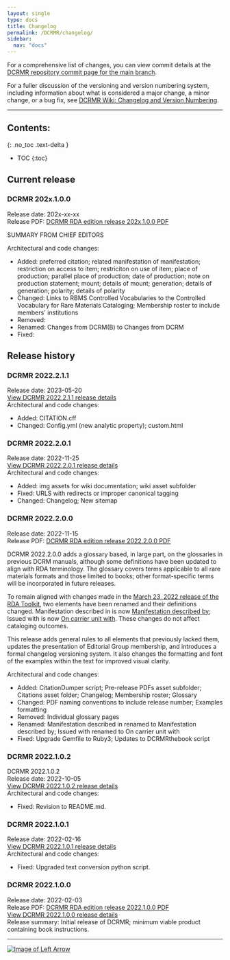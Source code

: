 ```yaml
---
layout: single
type: docs
title: Changelog
permalink: /DCRMR/changelog/
sidebar:
  nav: "docs"
---
```


For a comprehensive list of changes, you can view commit details at the [DCRMR repository commit page for the main branch](https://github.com/rbms-bsc/DCRMR/commits/main).  

For a fuller discussion of the versioning and version numbering system, including information about what is considered a major change, a minor change, or a bug fix, see [DCRMR Wiki: Changelog and Version Numbering](https://github.com/rbms-bsc/DCRMR/wiki/Changelog-versioning-system).

---

## Contents:
{: .no_toc .text-delta }

- TOC
{:toc}

## Current release

### DCRMR 202x.1.0.0
Release date: 202x-xx-xx  
Release PDF: [DCRMR RDA edition release 202x.1.0.0 PDF](https://rbms-bsc.github.io/DCRMR/assets/pdfs/DCRM%20RDA%20edition%20release%20202x_1_0_0.pdf) 

SUMMARY FROM CHIEF EDITORS

Architectural and code changes:  
* Added: preferred citation; related manifestation of manifestation; restriction on access to item; restriciton on use of item; place of production; parallel place of production; date of production; note on production statement; mount; details of mount; generation; details of generation; polarity; details of polarity  
* Changed: Links to RBMS Controlled Vocabularies to the Controlled Vocabulary for Rare Materials Cataloging; Membership roster to include members' institutions 
* Removed: 
* Renamed: Changes from DCRM(B) to Changes from DCRM
* Fixed: 

## Release history

### DCRMR 2022.2.1.1
Release date: 2023-05-20  
[View DCRMR 2022.2.1.1 release details](https://github.com/rbms-bsc/DCRMR/commit/3396df5603778ec96986b5fa5dd2b71d294b7e14)  
Architectural and code changes:  
* Added: CITATION.cff  
* Changed: Config.yml (new analytic property); custom.html

### DCRMR 2022.2.0.1
Release date: 2022-11-25  
[View DCRMR 2022.2.0.1 release details](https://github.com/rbms-bsc/DCRMR/commit/8ad625ea1a9a7c188afb31b1b8f59a3266b95baa)  
Architectural and code changes:  
* Added: img assets for wiki documentation; wiki asset subfolder  
* Fixed: URLS with redirects or improper canonical tagging  
* Changed: Changelog; New sitemap  

### DCRMR 2022.2.0.0   
Release date: 2022-11-15  
Release PDF: [DCRMR RDA edition release 2022.2.0.0 PDF](https://rbms-bsc.github.io/DCRMR/assets/pdfs/DCRM%20RDA%20edition%20release%202022_2_0_0.pdf)  

DCRMR 2022.2.0.0 adds a glossary based, in large part, on the glossaries in previous DCRM manuals, although some definitions have been updated to align with RDA terminology. The glossary covers terms applicable to all rare materials formats and those limited to books; other format-specific terms will be incorporated in future releases.

To remain aligned with changes made in the [March 23, 2022 release of the RDA Toolkit](https://access.rdatoolkit.org/Resource/Index?externalId=en-US_topic_03232022_RN), two elements have been renamed and their definitions changed. Manifestation described in is now [Manifestation described by](/DCRMR/additional-notes/Manifestation-described-by/); Issued with is now [On carrier unit with](/DCRMR/additional-notes/On-carrier-unit-with/). These changes do not affect cataloging outcomes.

This release adds general rules to all elements that previously lacked them, updates the presentation of Editorial Group membership, and introduces a formal changelog versioning system. It also changes the formatting and font of the examples within the text for improved visual clarity.

Architectural and code changes:  
* Added: CitationDumper script; Pre-release PDFs asset subfolder; Citations asset folder; Changelog; Membership roster; Glossary 
* Changed: PDF naming conventions to include release number; Examples formatting 
* Removed: Individual glossary pages
* Renamed: Manifestation described in renamed to Manifestation described by; Issued with renamed to On carrier unit with
* Fixed: Upgrade Gemfile to Ruby3; Updates to DCRMRthebook script

### DCRMR 2022.1.0.2
DCRMR 2022.1.0.2   
Release date: 2022-10-05  
[View DCRMR 2022.1.0.2 release details](https://github.com/rbms-bsc/DCRMR/commit/ac4a1f2a2990e366ef77ecd231d9105c358a6b55)  
Architectural and code changes:   
* Fixed: Revision to README.md.

### DCRMR 2022.1.0.1   
Release date: 2022-02-16  
[View DCRMR 2022.1.0.1 release details](https://github.com/rbms-bsc/DCRMR/commit/070e351ef14a54b7d351de7d285b5ff45e1e99f6)  
Architectural and code changes:  
* Fixed: Upgraded text conversion python script.

### DCRMR 2022.1.0.0 
Release date: 2022-02-03  
Release PDF: [DCRMR RDA edition release 2022.1.0.0 PDF](https://rbms-bsc.github.io/DCRMR/assets/pdfs/DCRM%20RDA%20edition%20release%202022_1_0_0.pdf)  
[View DCRMR 2022.1.0.0 release details](https://github.com/rbms-bsc/DCRMR/commit/a157530042291e1cf81b863e33a032d6dde3a811)  
Release summary: Initial release of DCRMR; minimum viable product containing book instructions.  


---

[![Image of Left Arrow](https://rbms-bsc.github.io/DCRMR/assets/pictures/navigation/Arrow_Left.png "Glossary")](/DCRMR/glossary/)

